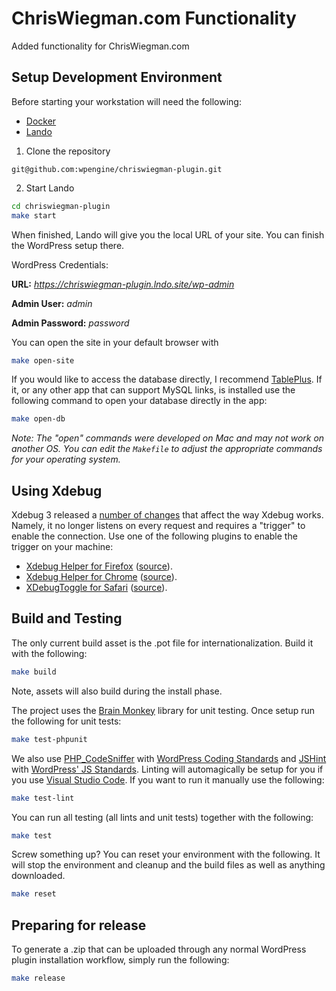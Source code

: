 # ChrisWiegman.com Functionality

Added functionality for ChrisWiegman.com

## Setup Development Environment

Before starting your workstation will need the following:

- [Docker](https://www.docker.com/)
- [Lando](https://lando.dev/)

1. Clone the repository

`git@github.com:wpengine/chriswiegman-plugin.git`

2. Start Lando

```bash
cd chriswiegman-plugin
make start
```

When finished, Lando will give you the local URL of your site. You can finish the WordPress setup there.

WordPress Credentials:

**URL:** _https://chriswiegman-plugin.lndo.site/wp-admin_

**Admin User:** _admin_

**Admin Password:** _password_

You can open the site in your default browser with

```bash
make open-site
```

If you would like to access the database directly, I recommend [TablePlus](https://tableplus.com). If it, or any other app that can support MySQL links, is installed use the following command to open your database directly in the app:

```bash
make open-db
```

_Note: The "open" commands were developed on Mac and may not work on another OS. You can edit the `Makefile` to adjust the appropriate commands for your operating system._

## Using Xdebug

Xdebug 3 released a [number of changes](https://xdebug.org/docs/upgrade_guide) that affect the way Xdebug works. Namely, it no longer listens on every request and requires a "trigger" to enable the connection. Use one of the following plugins to enable the trigger on your machine:

- [Xdebug Helper for Firefox](https://addons.mozilla.org/en-GB/firefox/addon/xdebug-helper-for-firefox/) ([source](https://github.com/BrianGilbert/xdebug-helper-for-firefox)).
- [Xdebug Helper for Chrome](https://chrome.google.com/extensions/detail/eadndfjplgieldjbigjakmdgkmoaaaoc) ([source](https://github.com/mac-cain13/xdebug-helper-for-chrome)).
- [XDebugToggle for Safari](https://apps.apple.com/app/safari-xdebug-toggle/id1437227804?mt=12) ([source](https://github.com/kampfq/SafariXDebugToggle)).

## Build and Testing

The only current build asset is the .pot file for internationalization. Build it with the following:

```bash
make build
```

Note, assets will also build during the install phase.

The project uses the [Brain Monkey](https://brain-wp.github.io/BrainMonkey/) library for unit testing. Once setup run the following for unit tests:

```bash
make test-phpunit
```

We also use [PHP_CodeSniffer](https://github.com/squizlabs/PHP_CodeSniffer) with [WordPress Coding Standards](https://github.com/WordPress/WordPress-Coding-Standards) and [JSHint](http://jshint.com/) with [WordPress' JS Standards](https://make.wordpress.org/core/handbook/best-practices/coding-standards/javascript/#installing-and-running-jshint). Linting will automagically be setup for you if you use [Visual Studio Code](https://code.visualstudio.com/). If you want to run it manually use the following:

```bash
make test-lint
```

You can run all testing (all lints and unit tests) together with the following:

```bash
make test
```

Screw something up? You can reset your environment with the following. It will stop the environment and cleanup and the build files as well as anything downloaded.

```bash
make reset
```

## Preparing for release

To generate a .zip that can be uploaded through any normal WordPress plugin installation workflow, simply run the following:

```bash
make release
```
